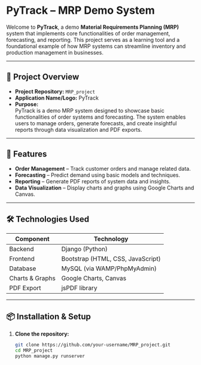 # PyTrack – MRP Demo System

Welcome to **PyTrack**, a demo **Material Requirements Planning (MRP)** system that implements core functionalities of order management, forecasting, and reporting. This project serves as a learning tool and a foundational example of how MRP systems can streamline inventory and production management in businesses.

---

## 📌 Project Overview

- **Project Repository:** `MRP_project`
- **Application Name/Logo:** PyTrack
- **Purpose:**  
  PyTrack is a demo MRP system designed to showcase basic functionalities of order systems and forecasting. The system enables users to manage orders, generate forecasts, and create insightful reports through data visualization and PDF exports.

---

## 🚀 Features

- **Order Management** – Track customer orders and manage related data.
- **Forecasting** – Predict demand using basic models and techniques.
- **Reporting** – Generate PDF reports of system data and insights.
- **Data Visualization** – Display charts and graphs using Google Charts and Canvas.

---

## 🛠️ Technologies Used

| Component            | Technology                       |
|---------------------|----------------------------------|
| Backend             | Django (Python)                  |
| Frontend            | Bootstrap (HTML, CSS, JavaScript)|
| Database            | MySQL (via WAMP/PhpMyAdmin)      |
| Charts & Graphs     | Google Charts, Canvas            |
| PDF Export          | jsPDF library                    |

---

## 📦 Installation & Setup

1. **Clone the repository:**

   ```bash
   git clone https://github.com/your-username/MRP_project.git
   cd MRP_project
   python manage.py runserver
